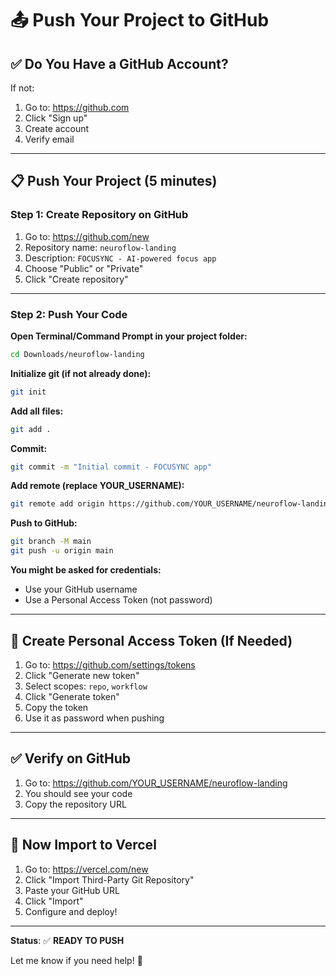 # 📤 Push Your Project to GitHub

## ✅ Do You Have a GitHub Account?

If not:
1. Go to: https://github.com
2. Click "Sign up"
3. Create account
4. Verify email

---

## 📋 Push Your Project (5 minutes)

### Step 1: Create Repository on GitHub

1. Go to: https://github.com/new
2. Repository name: `neuroflow-landing`
3. Description: `FOCUSYNC - AI-powered focus app`
4. Choose "Public" or "Private"
5. Click "Create repository"

---

### Step 2: Push Your Code

**Open Terminal/Command Prompt in your project folder:**

```bash
cd Downloads/neuroflow-landing
```

**Initialize git (if not already done):**

```bash
git init
```

**Add all files:**

```bash
git add .
```

**Commit:**

```bash
git commit -m "Initial commit - FOCUSYNC app"
```

**Add remote (replace YOUR_USERNAME):**

```bash
git remote add origin https://github.com/YOUR_USERNAME/neuroflow-landing.git
```

**Push to GitHub:**

```bash
git branch -M main
git push -u origin main
```

**You might be asked for credentials:**
- Use your GitHub username
- Use a Personal Access Token (not password)

---

## 🔑 Create Personal Access Token (If Needed)

1. Go to: https://github.com/settings/tokens
2. Click "Generate new token"
3. Select scopes: `repo`, `workflow`
4. Click "Generate token"
5. Copy the token
6. Use it as password when pushing

---

## ✅ Verify on GitHub

1. Go to: https://github.com/YOUR_USERNAME/neuroflow-landing
2. You should see your code
3. Copy the repository URL

---

## 🚀 Now Import to Vercel

1. Go to: https://vercel.com/new
2. Click "Import Third-Party Git Repository"
3. Paste your GitHub URL
4. Click "Import"
5. Configure and deploy!

---

**Status**: ✅ **READY TO PUSH**

Let me know if you need help! 🚀

